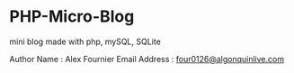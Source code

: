 PHP-Micro-Blog
==============

mini blog made with php, mySQL, SQLite

Author Name : Alex Fournier
Email Address : four0126@algonquinlive.com
